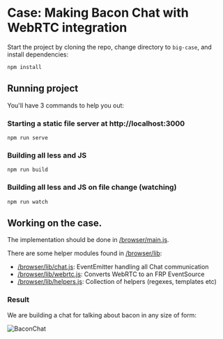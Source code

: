 # Case: Making Bacon Chat with WebRTC integration

Start the project by cloning the repo, change directory to `big-case`,
and install dependencies:

```
npm install
```


## Running project

You'll have 3 commands to help you out:


### Starting a static file server at http://localhost:3000
```
npm run serve
```


### Building all less and JS
```
npm run build
```


### Building all less and JS on file change (watching)
```
npm run watch
```


## Working on the case.

The implementation should be done in [/browser/main.js](./browser/main.js).

There are some helper modules found in [/browser/lib](./browser/lib):

- [/browser/lib/chat.js](./browser/lib/chat.js): EventEmitter handling all Chat communication
- [/browser/lib/webrtc.js](./browser/lib/webrtc.js): Converts WebRTC to an FRP EventSource
- [/browser/lib/helpers.js](./browser/lib/helpers.js): Collection of helpers (regexes, templates etc)



### Result

We are building a chat for talking about bacon in any size of form:

![BaconChat](https://raw.githubusercontent.com/bekkopen/funksjonell-js/gh-pages/dag2/big-case/baconchat.png)
